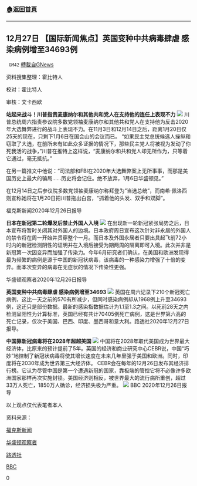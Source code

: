 ###  [:house:返回首頁](https://github.com/ourhimalayas/txt)
---

## 12月27日 【国际新闻焦点】英国变种中共病毒肆虐 感染病例增至34693例
` GM42` [轉載自GNews](https://gnews.org/zh-hans/690066/)

资料搜集整理：霍比特人

校对：霍比特人

审核：文卡西欧

**站起来战斗！川普指责麦康纳尔和其他共和党人在支持他的连任上表现不力**
![]()![](https://gnews.org/wp-content/uploads/2020/12/image001-25.png)
川普总统周六指责参议院多数党领袖麦康纳尔和其他共和党人在支持他为反击2020年大选舞弊进行的战斗上表现不力。在11月3日和12月14日之后，距离1月20日仅25天的现在，只剩下1月6日在国会山的会议而已。 “如果民主党总统候选人操纵和窃取了大选，在前所未有如此众多证据的情况下，那些民主党人将被视为发动了你死我活的战争，”川普在推特上这样说，“麦康纳尔和共和党人却无所作为，只等着它通过，毫无抵抗。”

在另一篇推文中他说：“司法部和FBI在2020年大选舞弊案上无所事事，而那是美国历史上最大的骗局……历史将会记住。绝不放弃，1月6日华盛顿见。”

在12月14日之后参议院多数党领袖麦康纳尔称拜登为”当选总统”，而南希·佩洛西则宣称她将在1月20日把川普拖出白宫，“抓着他的头发、双手和双脚”。

福克斯新闻2020年12月26日报导

**日本在新冠第二轮爆发后禁止外国人入境**
![]()![](https://gnews.org/wp-content/uploads/2020/12/image003-16.png)
在出现新一轮新冠紧张局势之后，日本宣布将暂时关闭其对外国人的边境。日本政府周日宣布这次针对非永居的外国人的禁令将在周一开始并贯穿整个一月。而日本及外国永居者只要出具起飞前72小时内的新冠检测阴性的证明并在入境后接受为期两周的隔离即可入境。此次并非是新冠第一次因变异而加强了传染力。今年6月研究者们确认，在美国和欧洲发现得最为频繁的病例是源于中国的新冠状病毒，该病毒的一种感染力增强了十倍的变异。而本次变异的病毒在无症状的情况下传染性更强。

华盛顿观察者2020年12月26日报导

**英国变种中共病毒肆虐 感染病例增至34693**
![]()![](https://gnews.org/wp-content/uploads/2020/12/image005-8.png)
英国在周六记录下210个新冠死亡病例，这比一天之前的570有所减少，但同时感染病例却从1968例上升至34693例，这还只是部份数据。最新的感染指数据估计为1.1至1.3之间。以死前28天之内检测呈阳性为计算标准，英国已经有共计70405例死亡病例，这是世界第六高的死亡记录，仅次于美国、巴西、印度、墨西哥和意大利。路透社2020年12月27日报导。

**中国靠新冠病毒将在2028年超越美国**
![]()![](https://gnews.org/wp-content/uploads/2020/12/image007-3.png)
中国将在2028年取代美国成为世界最大经济体，比原来的预计提前了5年。英国的经济和商业研究中心CEBR说，中国“巧妙”地控制了新冠状病毒将使其增长速度在未来几年里强于美国和欧洲。同时，印度将在2030年成为世界第三大经济体。 CEBR会在每年的12月26日发布其经济排行榜。它认为尽管中国是第一个遭遇新冠的国家，靠极端的管控它将不必像许多欧洲国家那样再次实施封锁。美国经济则相反，被世界最大的流行病所重创，超过33万人死亡，1850万人确诊，经济损失极为严重。
![]()![](https://gnews.org/wp-content/uploads/2020/12/image009.png)
BBC 2020年12月26日报导

以上观点仅代表笔者本人

资料来源：

[福克斯新闻](https://www.foxnews.com/politics/trump-accuses-mcconnell-others-in-gop-of-failing-to-fight-for-him)

[华盛顿观察者](https://www.washingtonexaminer.com/news/japan-bans-foreign-travelers-after-second-covid-strain)

[路透社](https://uk.reuters.com/article/uk-health-coronavirus-britain/uk-records-210-more-covid-19-deaths-cases-rise-to-34693-idUKKBN2900F2)

[BBC](https://www.bbc.co.uk/news/amp/world-asia-china-55454146)

0
